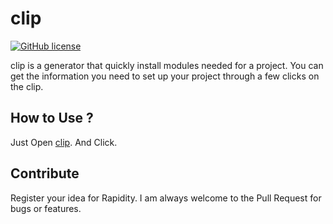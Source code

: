 # clip

[![GitHub license](https://img.shields.io/github/license/hg-pyun/clip.svg)](https://github.com/hg-pyun/clip/blob/master/LICENSE)

clip is a generator that quickly install modules needed for a project.
You can get the information you need to set up your project through a few clicks on the clip.

## How to Use ?
Just Open [clip](https://hg-pyun.github.io/clip). And Click.

## Contribute
Register your idea for Rapidity. 
I am always welcome to the Pull Request for bugs or features.
